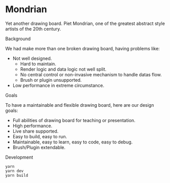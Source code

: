 # Mondrian

Yet another drawing board. Piet Mondrian, one of the greatest abstract style artists of the 20th century.

Background

We had make more than one broken drawing board, having problems like:

- Not well designed.
  - Hard to maintain.
  - Render logic and data logic not well split.
  - No central control or non-invasive mechanism to handle datas flow.
  - Brush or plugin unsupported.
- Low performance in extreme circumstance.

Goals

To have a maintainable and flexible drawing board, here are our design goals:

- Full abilities of drawing board for teaching or presentation.
- High performance.
- Live share supported.
- Easy to build, easy to run.
- Maintainable, easy to learn, easy to code, easy to debug.
- Brush/Plugin extendable.

Development

```
yarn
yarn dev
yarn build
```
